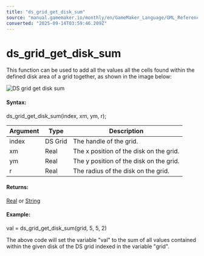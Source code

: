 ```yaml
---
title: "ds_grid_get_disk_sum"
source: "manual.gamemaker.io/monthly/en/GameMaker_Language/GML_Reference/Data_Structures/DS_Grids/ds_grid_get_disk_sum.htm"
converted: "2025-09-14T03:59:46.209Z"
---
```


# ds\_grid\_get\_disk\_sum

This function can be used to add all the values all the cells found within the defined disk area of a grid together, as shown in the image below:

![DS grid get disk sum](../../../../assets/Images/Scripting_Reference/GML/Reference/Data_Structures/ds_grid_get_disk_sum.png)

#### Syntax:

ds\_grid\_get\_disk\_sum(index, xm, ym, r);

| Argument | Type | Description |
| --- | --- | --- |
| index | DS Grid | The handle of the grid. |
| xm | Real | The x position of the disk on the grid. |
| ym | Real | The y position of the disk on the grid. |
| r | Real | The radius of the disk on the grid. |

#### Returns:

[Real](../../../../../../../GameMaker_Language/GML_Overview/Data_Types.md) or [String](../../../../../../../GameMaker_Language/GML_Overview/Data_Types.md)

#### Example:

val = ds\_grid\_get\_disk\_sum(grid, 5, 5, 2)

The above code will set the variable "val" to the sum of all values contained within the given disk of the DS grid indexed in the variable "grid".